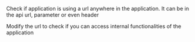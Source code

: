 
Check if application is using a url anywhere in the application.
It can be in the api url, parameter or even header

Modify the url to check if you can access internal functionalities of the application
